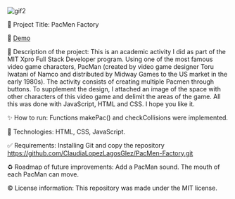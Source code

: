 
![gif2](https://user-images.githubusercontent.com/101289219/170800107-e347b63e-6a49-402f-b80a-af1930ece921.gif)


📌 Project Title: PacMen Factory

👀 [Demo](https://rawcdn.githack.com/ClaudiaLopezLagosGlez/PacMen-Factory/3812492ddc84fd737f1b70fbea588190820fb52f/index.html) 

🎯 Description of the project: This is an academic activity I did as part of the MIT Xpro Full Stack Developer program. Using one of the most famous video game characters, PacMan (created by video game designer Toru Iwatani of Namco and distributed by Midway Games to the US market in the early 1980s). The activity consists of creating multiple Pacmen through buttons. To supplement the design, I attached an image of the space with other characters of this video game and delimit the areas of the game. All this was done with JavaScript, HTML and CSS. I hope you like it.

✨ How to run:
 Functions makePac() and checkCollisions were implemented.

🚀 Technologies:  HTML, CSS, JavaScript.  

✅ Requirements: Installing Git and copy the repository https://github.com/ClaudiaLopezLagosGlez/PacMen-Factory.git

♻️ Roadmap of future improvements: Add a PacMan sound. The mouth of each PacMan can move.

©️ License information: This repository was made under the MIT license.


 
 






 

